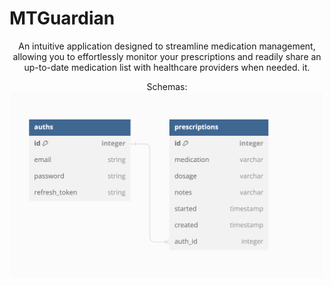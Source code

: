 # MTGuardian

<div align="center">

An intuitive application designed to streamline medication management, allowing you to effortlessly monitor your prescriptions and readily share an up-to-date medication list with healthcare providers when needed. it.

Schemas:
<br/>
<img src="/readMeAssets/databaseSchemaV2.png" alt="Image Description" width="500"/>

</div>
